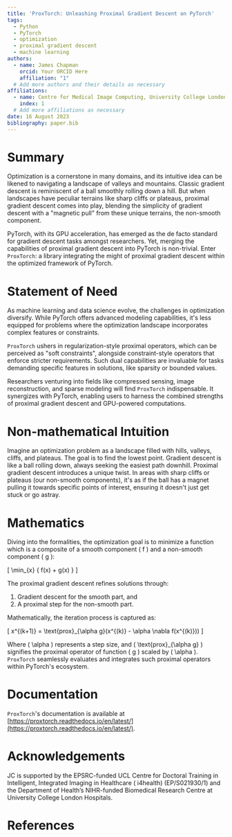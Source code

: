 ```yaml
---
title: 'ProxTorch: Unleashing Proximal Gradient Descent on PyTorch'
tags:
  - Python
  - PyTorch
  - optimization
  - proximal gradient descent
  - machine learning
authors:
  - name: James Chapman
    orcid: Your ORCID Here
    affiliation: "1"
  # Add more authors and their details as necessary
affiliations:
  - name: Centre for Medical Image Computing, University College London, London, UK
    index: 1
  # Add more affiliations as necessary
date: 16 August 2023
bibliography: paper.bib
---
```


# Summary

Optimization is a cornerstone in many domains, and its intuitive idea can be likened to navigating a landscape of valleys and mountains. Classic gradient descent is reminiscent of a ball smoothly rolling down a hill. But when landscapes have peculiar terrains like sharp cliffs or plateaus, proximal gradient descent comes into play, blending the simplicity of gradient descent with a "magnetic pull" from these unique terrains, the non-smooth component.

PyTorch, with its GPU acceleration, has emerged as the de facto standard for gradient descent tasks amongst researchers. Yet, merging the capabilities of proximal gradient descent into PyTorch is non-trivial. Enter `ProxTorch`: a library integrating the might of proximal gradient descent within the optimized framework of PyTorch.

# Statement of Need

As machine learning and data science evolve, the challenges in optimization diversify. While PyTorch offers advanced modeling capabilities, it's less equipped for problems where the optimization landscape incorporates complex features or constraints. 

`ProxTorch` ushers in regularization-style proximal operators, which can be perceived as "soft constraints", alongside constraint-style operators that enforce stricter requirements. Such dual capabilities are invaluable for tasks demanding specific features in solutions, like sparsity or bounded values.

Researchers venturing into fields like compressed sensing, image reconstruction, and sparse modeling will find `ProxTorch` indispensable. It synergizes with PyTorch, enabling users to harness the combined strengths of proximal gradient descent and GPU-powered computations.

# Non-mathematical Intuition

Imagine an optimization problem as a landscape filled with hills, valleys, cliffs, and plateaus. The goal is to find the lowest point. Gradient descent is like a ball rolling down, always seeking the easiest path downhill. Proximal gradient descent introduces a unique twist. In areas with sharp cliffs or plateaus (our non-smooth components), it's as if the ball has a magnet pulling it towards specific points of interest, ensuring it doesn't just get stuck or go astray.

# Mathematics

Diving into the formalities, the optimization goal is to minimize a function which is a composite of a smooth component \( f \) and a non-smooth component \( g \):

\[ \min_{x} \{ f(x) + g(x) \} \]

The proximal gradient descent refines solutions through:

1. Gradient descent for the smooth part, and
2. A proximal step for the non-smooth part.

Mathematically, the iteration process is captured as:

\[ x^{(k+1)} = \text{prox}_{\alpha g}(x^{(k)} - \alpha \nabla f(x^{(k)})) \]

Where \( \alpha \) represents a step size, and \( \text{prox}_{\alpha g} \) signifies the proximal operator of function \( g \) scaled by \( \alpha \). `ProxTorch` seamlessly evaluates and integrates such proximal operators within PyTorch's ecosystem.

# Documentation

`ProxTorch`'s documentation is available at [https://proxtorch.readthedocs.io/en/latest/](https://proxtorch.readthedocs.io/en/latest/).

# Acknowledgements

JC is supported by the EPSRC-funded UCL Centre for Doctoral Training in Intelligent, Integrated Imaging in Healthcare ( i4health) (EP/S021930/1) and the Department of Health’s NIHR-funded Biomedical Research Centre at University College London Hospitals.

# References